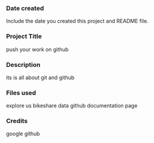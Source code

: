 ### Date created
Include the date you created this project and README file.

### Project Title
push your work on github

### Description
its is all about git and github

### Files used
explore us bikeshare data
github documentation page

### Credits
google
github
